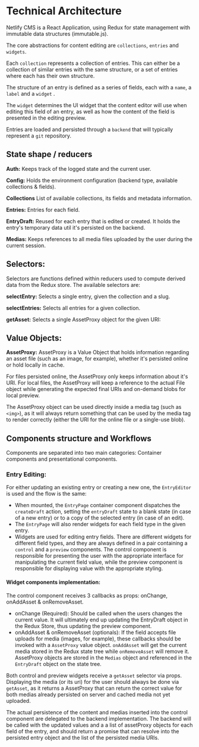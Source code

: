 # Technical Architecture

Netlify CMS is a React Application, using Redux for state management with immutable data structures (immutable.js).

The core abstractions for content editing are `collections`, `entries` and `widgets`.

Each `collection` represents a collection of entries. This can either be a collection of similar entries with the same structure, or a set of entries where each has their own structure.

The structure of an entry is defined as a series of fields, each with a `name`, a `label` and a `widget` .

The `widget` determines the UI widget that the content editor will use when editing this field of an entry, as well as how the content of the field is presented in the editing preview.

Entries are loaded and persisted through a `backend` that will typically represent a `git` repository. 

## State shape / reducers
**Auth:** Keeps track of the logged state and the current user.

**Config:** Holds the environment configuration (backend type, available collections & fields).

**Collections** List of available collections, its fields and metadata information.

**Entries:** Entries for each field.

**EntryDraft:** Reused for each entry that is edited or created. It holds the entry's temporary data util it's persisted on the backend.

**Medias:** Keeps references to all media files uploaded by the user during the current session.

## Selectors:
Selectors are functions defined within reducers used to compute derived data from the Redux store. The available selectors are:

**selectEntry:** Selects a single entry, given the collection and a slug.

**selectEntries:** Selects all entries for a given collection.

**getAsset:** Selects a single AssetProxy object for the given URI:

## Value Objects:
**AssetProxy:** AssetProxy is a Value Object that holds information regarding an asset file (such as an image, for example), whether it's persisted online or hold locally in cache.

For files persisted online, the AssetProxy only keeps information about it's URI. For local files, the AssetProxy will keep a reference to the actual File object while generating the expected final URIs and on-demand blobs for local preview.

The AssetProxy object can be used directly inside a media tag (such as `<img>`), as it will always return something that can be used by the media tag to render correctly (either the URI for the online file or a single-use blob).

## Components structure and Workflows
Components are separated into two main categories: Container components and presentational components.


### Entry Editing:
For either updating an existing entry or creating a new one, the `EntryEditor` is used and the flow is the same:
- When mounted, the `EntryPage` container component dispatches the `createDraft` action, setting the `entryDraft` state to a blank state (in case of a new entry) or to a copy of the selected entry (in case of an edit).
- The `EntryPage` will also render widgets for each field type in the given entry.
- Widgets are used for editing entry fields. There are different widgets for different field types, and they are always defined in a pair containing a `control` and a `preview` components. The control component is responsible for presenting the user with the appropriate interface for manipulating the current field value, while the preview component is responsible for displaying value with the appropriate styling.

#### Widget components implementation:
The control component receives 3 callbacks as props: onChange, onAddAsset & onRemoveAsset.
  - onChange (Required): Should be called when the users changes the current value. It will ultimately end up updating the EntryDraft object in the Redux Store, thus updating the preview component.
  - onAddAsset & onRemoveAsset (optionals): If the field accepts file uploads for media (images, for example), these callbacks should be invoked with a `AssetProxy` value object. `onAddAsset` will get the current media stored in the Redux state tree while `onRemoveAsset` will remove it. AssetProxy objects are stored in the `Medias` object and referenced in the `EntryDraft` object on the state tree.

Both control and preview widgets receive a `getAsset` selector via props. Displaying the media (or its uri) for the user should always be done via `getAsset`, as it returns a AssetProxy that can return the correct value for both medias already persisted on server and cached media not yet uploaded.

The actual persistence of the content and medias inserted into the control component are delegated to the backend implementation. The backend will be called with the updated values and a a list of assetProxy objects for each field of the entry, and should return a promise that can resolve into the persisted entry object and the list of the persisted media URIs.
